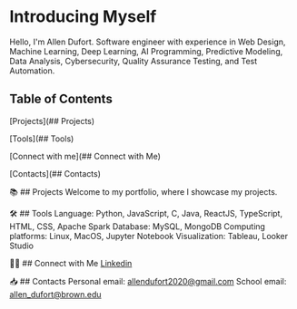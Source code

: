 #  Introducing Myself

Hello, I'm Allen Dufort. Software engineer with experience in Web Design, Machine Learning, Deep Learning, AI Programming, Predictive Modeling, Data Analysis, Cybersecurity, Quality Assurance Testing, and Test Automation.

## Table of Contents
[Projects](## Projects)

[Tools](## Tools)

[Connect with me](## Connect with Me)

[Contacts](## Contacts)

📚 ## Projects
Welcome to my portfolio, where I showcase my projects.

🛠️ ## Tools
Language: Python, JavaScript, C, Java, ReactJS, TypeScript, HTML, CSS, Apache Spark 
Database: MySQL, MongoDB
Computing platforms: Linux, MacOS, Jupyter Notebook
Visualization: Tableau, Looker Studio

👋🏻 ## Connect with Me
[Linkedin](https://www.linkedin.com/in/allen-dufort/)

📥 ## Contacts
Personal email: allendufort2020@gmail.com
School email: allen_dufort@brown.edu
